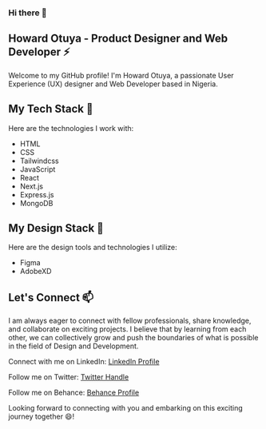 ### Hi there 👋


## Howard Otuya - Product Designer and Web Developer ⚡

Welcome to my GitHub profile! I'm Howard Otuya, a passionate User Experience (UX) designer and Web Developer based in Nigeria. 


## My Tech Stack 🔭

Here are the technologies I work with:

- HTML
- CSS
- Tailwindcss
- JavaScript
- React
- Next.js
- Express.js
- MongoDB


## My Design Stack 🔭

Here are the design tools and technologies I utilize:

- Figma
- AdobeXD


## Let's Connect 📫

I am always eager to connect with fellow professionals, share knowledge, and collaborate on exciting projects. I believe that by learning from each other, we can collectively grow and push the boundaries of what is possible in the field of Design and Development.

Connect with me on LinkedIn: [LinkedIn Profile](https://www.linkedin.com/in/howard-otuya-7251411b2)

Follow me on Twitter: [Twitter Handle](https://twitter.com/howard_xm)

Follow me on Behance: [Behance Profile](https://behance.net/howardotuya)

Looking forward to connecting with you and embarking on this exciting journey together 😄!

<!--
**jaulf/jaulf** is a ✨ _special_ ✨ repository because its `README.md` (this file) appears on your GitHub profile.

Here are some ideas to get you started:

- 🔭 I’m currently working on ...
- 🌱 I’m currently learning ...
- 👯 I’m looking to collaborate on ...
- 🤔 I’m looking for help with ...
- 💬 Ask me about ...
- 📫 How to reach me: ...
- 😄 Pronouns: ...
- ⚡ Fun fact: ...
-->
